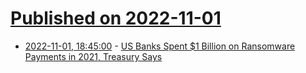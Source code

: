 # [Published on 2022-11-01](index.md)

* [2022-11-01, 18:45:00](https://it.slashdot.org/story/22/11/01/1734258/us-banks-spent-1-billion-on-ransomware-payments-in-2021-treasury-says?utm_source=rss1.0mainlinkanon&utm_medium=feed) - [US Banks Spent $1 Billion on Ransomware Payments in 2021, Treasury Says](https://it.slashdot.org/story/22/11/01/1734258/us-banks-spent-1-billion-on-ransomware-payments-in-2021-treasury-says?utm_source=rss1.0mainlinkanon&utm_medium=feed)
